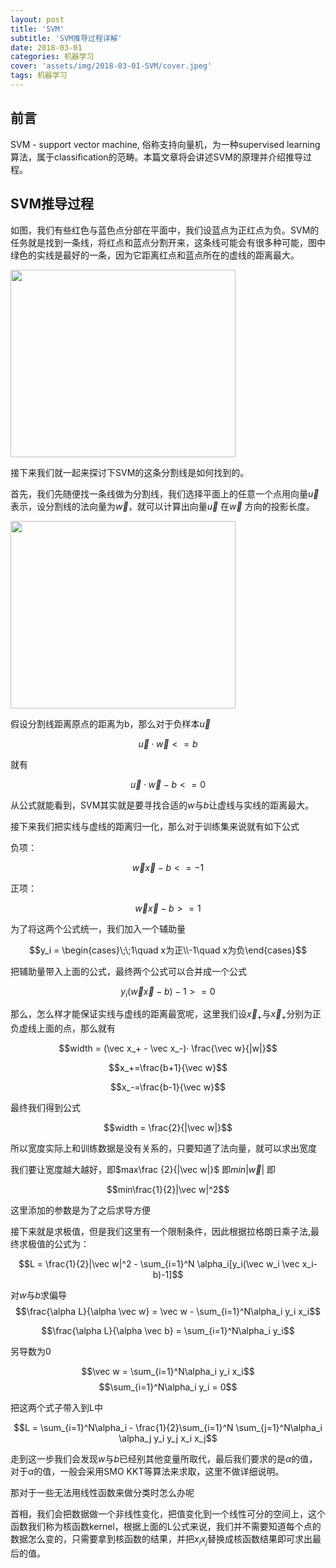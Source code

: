```yaml
---
layout: post
title: 'SVM'
subtitle: 'SVM推导过程详解'
date: 2018-03-01
categories: 机器学习
cover: 'assets/img/2018-03-01-SVM/cover.jpeg'
tags: 机器学习
---
```


## 前言

SVM - support vector machine, 俗称支持向量机，为一种supervised learning算法，属于classification的范畴。本篇文章将会讲述SVM的原理并介绍推导过程。

## SVM推导过程

如图，我们有些红色与蓝色点分部在平面中，我们设蓝点为正红点为负。SVM的任务就是找到一条线，将红点和蓝点分割开来，这条线可能会有很多种可能，图中绿色的实线是最好的一条，因为它距离红点和蓝点所在的虚线的距离最大。

<img src="https://raw.githubusercontent.com/terrifyzhao/terrifyzhao.github.io/master/assets/img/2018-03-01-SVM/svm1.jpg" width="360" height="300"/>

接下来我们就一起来探讨下SVM的这条分割线是如何找到的。

首先，我们先随便找一条线做为分割线，我们选择平面上的任意一个点用向量$\vec{u}$表示，设分割线的法向量为$\vec{w}$，就可以计算出向量$\vec{u}$ 在$\vec{w}$ 方向的投影长度。

<img src="https://raw.githubusercontent.com/terrifyzhao/terrifyzhao.github.io/master/assets/img/2018-03-01-SVM/svm2.png" width="360" height="300"/>


假设分割线距离原点的距离为b，那么对于负样本$\vec u$

$$\vec{u} · \vec{w} <= b$$

就有

$$\vec{u} · \vec{w} - b  <= 0$$

从公式就能看到，SVM其实就是要寻找合适的$w$与$b$让虚线与实线的距离最大。

接下来我们把实线与虚线的距离归一化，那么对于训练集来说就有如下公式

负项：

$$\vec{w}\vec{x} - b <= -1$$

正项：

$$\vec{w}\vec{x} - b >= 1$$

为了将这两个公式统一，我们加入一个辅助量

$$y_i = \begin{cases}\;\;1\quad x为正\\-1\quad x为负\end{cases}$$

把辅助量带入上面的公式，最终两个公式可以合并成一个公式

$$y_i(\vec{w}\vec{x} - b) - 1 >= 0$$


那么，怎么样才能保证实线与虚线的距离最宽呢，这里我们设$\vec x_+$与$\vec x_+$分别为正负虚线上面的点，那么就有

$$width = (\vec x_+ - \vec x_-)· \frac{\vec w}{|w|}$$

$$x_+=\frac{b+1}{\vec w}$$

$$x_-=\frac{b-1}{\vec w}$$

最终我们得到公式

$$width = \frac{2}{|\vec w|}$$   


所以宽度实际上和训练数据是没有关系的，只要知道了法向量，就可以求出宽度

我们要让宽度越大越好，即$max\frac {2}{|\vec w|}$ 即$min|\vec w|$ 即 

$$min\frac{1}{2}|\vec w|^2$$

这里添加的参数是为了之后求导方便
 
接下来就是求极值，但是我们这里有一个限制条件，因此根据拉格朗日乘子法,最终求极值的公式为：
 
 $$L = \frac{1}{2}|\vec w|^2 - \sum_{i=1}^N \alpha_i[y_i(\vec w_i \vec x_i-b)-1]$$
 
 对$w$与$b$求偏导
 $$\frac{\alpha L}{\alpha \vec w} = \vec w - \sum_{i=1}^N\alpha_i y_i x_i$$
 
 $$\frac{\alpha L}{\alpha \vec b} = \sum_{i=1}^N\alpha_i y_i$$

另导数为0

$$\vec w = \sum_{i=1}^N\alpha_i y_i x_i$$
$$\sum_{i=1}^N\alpha_i y_i = 0$$

把这两个式子带入到L中

$$L = \sum_{i=1}^N\alpha_i - \frac{1}{2}\sum_{i=1}^N \sum_{j=1}^N\alpha_i \alpha_j y_i y_j x_i x_j$$

走到这一步我们会发现$w$与$b$已经别其他变量所取代，最后我们要求的是$\alpha$的值，对于$\alpha$的值，一般会采用SMO KKT等算法来求取，这里不做详细说明。

那对于一些无法用线性函数来做分类时怎么办呢

首相，我们会把数据做一个非线性变化，把值变化到一个线性可分的空间上，这个函数我们称为核函数kernel，根据上面的L公式来说，我们并不需要知道每个点的数据怎么变的，只需要拿到核函数的结果，并把$x_ix_j$替换成核函数结果即可求出最后的值。


